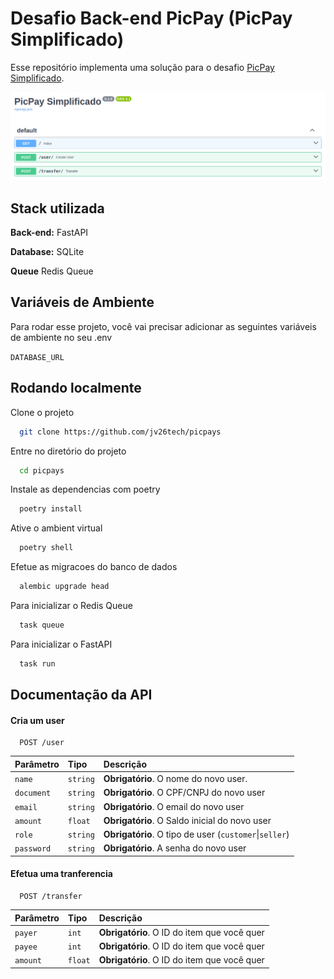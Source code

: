 
# Desafio Back-end PicPay (PicPay Simplificado)

Esse repositório implementa uma solução para o desafio [PicPay Simplificado](https://github.com/PicPay/picpay-desafio-backend?tab=readme-ov-file).

![Swagger docs](picpays.png)


## Stack utilizada

**Back-end:** FastAPI

**Database:** SQLite

**Queue** Redis Queue


## Variáveis de Ambiente

Para rodar esse projeto, você vai precisar adicionar as seguintes variáveis de ambiente no seu .env

`DATABASE_URL`


## Rodando localmente

Clone o projeto

```bash
  git clone https://github.com/jv26tech/picpays
```

Entre no diretório do projeto

```bash
  cd picpays
```

Instale as dependencias com poetry

```bash
  poetry install 
```

Ative o ambient virtual

```bash
  poetry shell 
```

Efetue as migracoes do banco de dados

```bash
  alembic upgrade head 
```

Para inicializar o Redis Queue

```bash
  task queue 
```

Para inicializar o FastAPI

```bash
  task run 
```


## Documentação da API

#### Cria um user

```http
  POST /user
```

| Parâmetro   | Tipo       | Descrição                           |
| :---------- | :--------- | :---------------------------------- |
| `name` | `string` | **Obrigatório**. O nome do novo user. |
| `document` | `string` | **Obrigatório**. O CPF/CNPJ do novo user |
| `email` | `string` | **Obrigatório**. O email do novo user |
| `amount` | `float` | **Obrigatório**. O Saldo inicial do novo user |
| `role` | `string` | **Obrigatório**. O tipo de user (`customer`\|`seller`) |
| `password` | `string` | **Obrigatório**. A senha do novo user |

#### Efetua uma tranferencia

```http
  POST /transfer
```

| Parâmetro   | Tipo       | Descrição                                   |
| :---------- | :--------- | :------------------------------------------ |
| `payer`      | `int` | **Obrigatório**. O ID do item que você quer |
| `payee`      | `int` | **Obrigatório**. O ID do item que você quer |
| `amount`      | `float` | **Obrigatório**. O ID do item que você quer |

